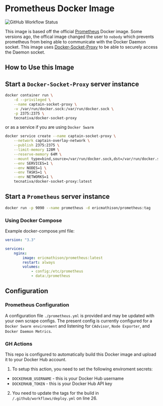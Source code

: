 # Prometheus Docker Image

![GitHub Workflow Status](https://img.shields.io/github/workflow/status/eric-mathison/docker-prometheus/Build%20Docker%20Image%20and%20Push?style=for-the-badge)

This image is based off the official [Prometheus](https://hub.docker.com/r/prom/prometheus/) Docker image. Some versions ago, the offical image changed the user to `nobody` which prevents prometheus from being able to communicate with the Docker Daemon socket. This image uses [Docker-Socket-Proxy](https://github.com/Tecnativa/docker-socket-proxy) to be able to securely access the Daemon socket.

## How to Use this Image

## Start a `Docker-Socket-Proxy` server instance

```bash
docker container run \
    -d --privileged \
    --name captain-socket-proxy \
    -v /var/run/docker.sock:/var/run/docker.sock \
    -p 2375:2375 \
    tecnativa/docker-socket-proxy
```

or as a service if you are using `Docker Swarm`

```bash
docker service create --name captain-socket-proxy \
    --network captain-overlay-network \
    --publish 2375:2375 \
    --limit-memory 128M \
    --reserve-memory 64M \
    --mount type=bind,source=/var/run/docker.sock,dst=/var/run/docker.sock \
    --env SERVICES=1 \
    --env NODES=1 \
    --env TASKS=1 \
    --env NETWORKS=1 \
    tecnativa/docker-socket-proxy:latest
```

## Start a `Prometheus` server instance

```bash
docker run -p 9090 --name prometheus -d ericmathison/prometheus:tag
```

### Using Docker Compose

Example docker-compose.yml file:

```yaml
version: "3.3"

services:
    nginx:
        image: ericmathison/prometheus:latest
        restart: always
        volumes:
            - config:/etc/prometheus
            - data:/prometheus
```

## Configuration

### Prometheus Configuration

A configuration file `./prometheus.yml` is provided and may be updated with your own scrape configs. The present config is currently configured for a `Docker Swarm environment` and listening for `CAdvisor`, `Node Exporter`, and `Docker Daemon Metrics`.

### GH Actions

This repo is configured to automatically build this Docker image and upload it to your Docker Hub account.

1. To setup this action, you need to set the following enviroment secrets:

-   `DOCKERHUB_USERNAME` - this is your Docker Hub username
-   `DOCKERHUB_TOKEN` - this is your Docker Hub API key

2. You need to update the tags for the build in `/.github/workflows/deploy.yml` on line 26.

